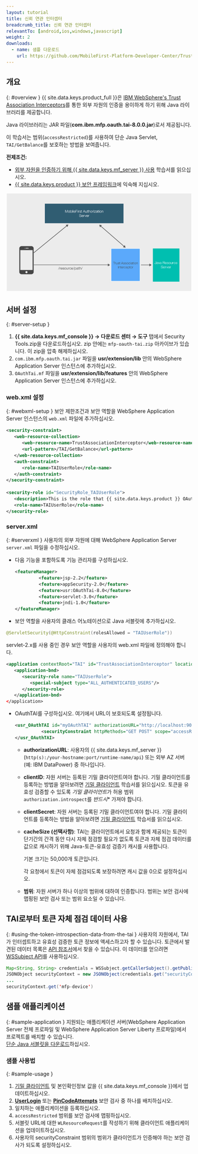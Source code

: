 ```yaml
---
layout: tutorial
title: 신뢰 연관 인터셉터
breadcrumb_title: 신뢰 연관 인터셉터
relevantTo: [android,ios,windows,javascript]
weight: 2
downloads:
  - name: 샘플 다운로드
    url: https://github.com/MobileFirst-Platform-Developer-Center/TrustAssociationInterceptor/tree/release80
---
```

<!-- NLS_CHARSET=UTF-8 -->
## 개요
{: #overview }
{{ site.data.keys.product_full }}은 [IBM WebSphere's Trust Association Interceptors](https://www.ibm.com/support/knowledgecenter/SSHRKX_8.5.0/mp/security/sec_ws_tai.dita)를 통한 외부 자원의 인증을 용이하게 하기 위해 Java 라이브러리를 제공합니다. 

Java 라이브러리는 JAR 파일(**com.ibm.mfp.oauth.tai-8.0.0.jar**)로서 제공됩니다. 

이 학습서는 범위(`accessRestricted`)를 사용하여 단순 Java Servlet, `TAI/GetBalance`를 보호하는 방법을 보여줍니다. 

**전제조건:**

* [외부 자원을 인증하기 위해 {{ site.data.keys.mf_server }} 사용](../) 학습서를 읽으십시오. 
* [{{ site.data.keys.product }} 보안 프레임워크](../../)에 익숙해 지십시오.

![플로우](TAI_flow.jpg)

## 서버 설정
{: #server-setup }
1. **{{ site.data.keys.mf_console }} → 다운로드 센터 → 도구** 탭에서 Security Tools.zip을 다운로드하십시오. zip 안에는 `mfp-oauth-tai.zip` 아카이브가 있습니다. 이 zip을 압축 해제하십시오. 
2. `com.ibm.mfp.oauth.tai.jar` 파일을 **usr/extension/lib** 안의 WebSphere Application Server 인스턴스에 추가하십시오. 
3. `OAuthTai.mf` 파일을 **usr/extension/lib/features** 안의 WebSphere Application Server 인스턴스에 추가하십시오. 

### web.xml 설정
{: #webxml-setup }
보안 제한조건과 보안 역할을 WebSphere Application Server 인스턴스의 `web.xml` 파일에 추가하십시오.

```xml
<security-constraint>
   <web-resource-collection>
      <web-resource-name>TrustAssociationInterceptor</web-resource-name>
      <url-pattern>/TAI/GetBalance</url-pattern>
   </web-resource-collection>
   <auth-constraint>
      <role-name>TAIUserRole</role-name>
   </auth-constraint>
</security-constraint>

<security-role id="SecurityRole_TAIUserRole">
   <description>This is the role that {{ site.data.keys.product }} OAuthTAI uses to protect the resource, and it is mandatory to map it to 'All Authenticated in Application' in WebSphere Application Server full profile and to 'ALL_AUTHENTICATED_USERS' in WebSphere Application Server Liberty.</description>
   <role-name>TAIUserRole</role-name>
</security-role>
```

### server.xml
{: #serverxml }
사용자의 외부 자원에 대해 WebSphere Application Server `server.xml`
파일을 수정하십시오. 

* 다음 기능을 포함하도록 기능 관리자를 구성하십시오.

  ```xml
  <featureManager>
           <feature>jsp-2.2</feature>
           <feature>appSecurity-2.0</feature>
           <feature>usr:OAuthTai-8.0</feature>
           <feature>servlet-3.0</feature>
           <feature>jndi-1.0</feature>
  </featureManager>
  ```

* 보안 역할을 사용자의 클래스 어노테이션으로 Java 서블릿에 추가하십시오.

```java
@ServletSecurity(@HttpConstraint(rolesAllowed = "TAIUserRole"))
```

servlet-2.x를 사용 중인 경우 보안 역할을 사용자의 web.xml 파일에 정의해야 합니다.

```xml
<application contextRoot="TAI" id="TrustAssociationInterceptor" location="TAI.war" name="TrustAssociationInterceptor"/>
   <application-bnd>
      <security-role name="TAIUserRole">
         <special-subject type="ALL_AUTHENTICATED_USERS"/>
      </security-role>
   </application-bnd>
</application>
```

* OAuthTAI를 구성하십시오. 여기에서 URL이 보호되도록 설정됩니다. 

  ```xml
  <usr_OAuthTAI id="myOAuthTAI" authorizationURL="http://localhost:9080/mfp/api" clientId="ExternalResourceId" clientSecret="ExternalResourcePass" cacheSize="500">
            <securityConstraint httpMethods="GET POST" scope="accessRestricted" securedURLs="/GetBalance"></securityConstraint>
  </usr_OAuthTAI>
  ```
    - **authorizationURL**: 사용자의 {{ site.data.keys.mf_server }} (`http(s):/your-hostname:port/runtime-name/api`) 또는 외부 AZ 서버(예: IBM DataPower) 중 하나입니다. 

    - **clientID**: 자원 서버는 등록된 기밀 클라이언트여야 합니다. 기밀 클라이언트를 등록하는 방법을 알아보려면 [기밀 클라이언트](../../confidential-clients/) 학습서를 읽으십시오. 토큰을 유효성 검증할 수 있도록 *기밀 클라이언트*가 허용 범위 `authorization.introspect`를 *반드시** 가져야 합니다. 

    - **clientSecret**: 자원 서버는 등록된 기밀 클라이언트여야 합니다. 기밀 클라이언트를 등록하는 방법을 알아보려면 [기밀 클라이언트](../../confidential-clients/) 학습서를 읽으십시오. 
    - **cacheSize (선택사항)**: TAI는 클라이언트에서 요청과 함께 제공되는 토큰이 단기간의 간격 동안 다시 자체 점검할 필요가 없도록 토큰과 자체 점검 데이터를 값으로 캐시하기 위해 Java-토큰-유효성 검증기 캐시를 사용합니다. 

        기본 크기는 50,000개 토큰입니다.   

        각 요청에서 토큰이 자체 점검되도록 보장하려면 캐시 값을 0으로 설정하십시오.   

    - **범위**: 자원 서버가 하나 이상의 범위에 대하여 인증합니다. 범위는 보안 검사에 맵핑된 보안 검사 또는 범위 요소일 수 있습니다. 

## TAI로부터 토큰 자체 점검 데이터 사용
{: #using-the-token-introspection-data-from-the-tai }
사용자의 자원에서, TAI가 인터셉트하고 유효성 검증한 토큰 정보에 액세스하고자 할 수 있습니다. 토큰에서 발견된 데이터 목록은 [API 참조서](../../../api/java-token-validator)에서 찾을 수 있습니다. 이 데이터를 얻으려면 [WSSubject API](http://www.ibm.com/support/knowledgecenter/SSEQTP_8.5.5/com.ibm.websphere.wlp.doc/ae/rwlp_sec_apis.html)를 사용하십시오. 

```java
Map<String, String> credentials = WSSubject.getCallerSubject().getPublicCredentials(Hashtable.class).iterator().next();
JSONObject securityContext = new JSONObject(credentials.get("securityContext"));
...
securityContext.get('mfp-device')
```

## 샘플 애플리케이션
{: #sample-application }
지원되는 애플리케이션 서버(WebSphere Application Server 전체 프로파일 및 WebSphere Application Server Liberty 프로파일)에서 프로젝트를 배치할 수 있습니다.   
[단순 Java 서블릿을 다운로드](https://github.com/MobileFirst-Platform-Developer-Center/TrustAssociationInterceptor/tree/release80)하십시오.

### 샘플 사용법
{: #sample-usage }
1. [기밀 클라이언트](../#confidential-client) 및 본인확인정보 값을 {{ site.data.keys.mf_console }}에서 업데이트하십시오.
2. **[UserLogin](../../user-authentication/security-check/)** 또는 **[PinCodeAttempts](../../credentials-validation/security-check/)** 보안 검사 중 하나를 배치하십시오. 
3. 일치하는 애플리케이션을 등록하십시오. 
4. `accessRestricted` 범위를 보안 검사에 맵핑하십시오. 
5. 서블릿 URL에 대한 `WLResourceRequest`를 작성하기 위해 클라이언트 애플리케이션을 업데이트하십시오. 
6. 사용자의 securityConstraint 범위의 범위가 클라이언트가 인증해야 하는 보안 검사가 되도록 설정하십시오. 
